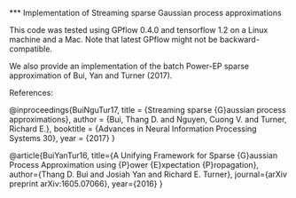 *** Implementation of Streaming sparse Gaussian process approximations

This code was tested using GPflow 0.4.0 and tensorflow 1.2 on a Linux machine and a Mac. Note that latest GPflow might not be backward-compatible.

We also provide an implementation of the batch Power-EP sparse approximation of Bui, Yan and Turner (2017).


References: 

@inproceedings{BuiNguTur17,
  title =  {Streaming sparse {G}aussian process approximations},
  author =   {Bui, Thang D. and Nguyen, Cuong V. and Turner, Richard E.},
  booktitle = {Advances in Neural Information Processing Systems 30},
  year =   {2017}
}

@article{BuiYanTur16,
  title={A Unifying Framework for Sparse {G}aussian Process Approximation using {P}ower {E}xpectation {P}ropagation},
  author={Thang D. Bui and Josiah Yan and Richard E. Turner},
  journal={arXiv preprint arXiv:1605.07066},
  year={2016}
}